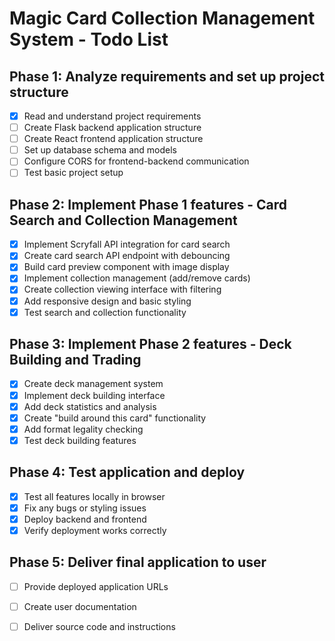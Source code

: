 # Magic Card Collection Management System - Todo List

## Phase 1: Analyze requirements and set up project structure
- [x] Read and understand project requirements
- [ ] Create Flask backend application structure
- [ ] Create React frontend application structure
- [ ] Set up database schema and models
- [ ] Configure CORS for frontend-backend communication
- [ ] Test basic project setup

## Phase 2: Implement Phase 1 features - Card Search and Collection Management
- [x] Implement Scryfall API integration for card search
- [x] Create card search API endpoint with debouncing
- [x] Build card preview component with image display
- [x] Implement collection management (add/remove cards)
- [x] Create collection viewing interface with filtering
- [x] Add responsive design and basic styling
- [x] Test search and collection functionality

## Phase 3: Implement Phase 2 features - Deck Building and Trading
- [x] Create deck management system
- [x] Implement deck building interface
- [x] Add deck statistics and analysis
- [x] Create "build around this card" functionality
- [x] Add format legality checking
- [x] Test deck building features

## Phase 4: Test application and deploy
- [x] Test all features locally in browser
- [x] Fix any bugs or styling issues
- [x] Deploy backend and frontend
- [x] Verify deployment works correctly

## Phase 5: Deliver final application to user
- [ ] Provide deployed application URLs
- [ ] Create user documentation
- [ ] Deliver source code and instructions

